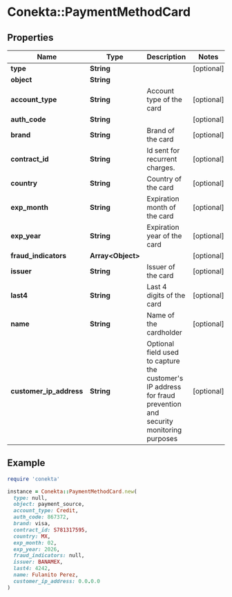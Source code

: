 # Conekta::PaymentMethodCard

## Properties

| Name | Type | Description | Notes |
| ---- | ---- | ----------- | ----- |
| **type** | **String** |  | [optional] |
| **object** | **String** |  |  |
| **account_type** | **String** | Account type of the card | [optional] |
| **auth_code** | **String** |  | [optional] |
| **brand** | **String** | Brand of the card | [optional] |
| **contract_id** | **String** | Id sent for recurrent charges. | [optional] |
| **country** | **String** | Country of the card | [optional] |
| **exp_month** | **String** | Expiration month of the card | [optional] |
| **exp_year** | **String** | Expiration year of the card | [optional] |
| **fraud_indicators** | **Array&lt;Object&gt;** |  | [optional] |
| **issuer** | **String** | Issuer of the card | [optional] |
| **last4** | **String** | Last 4 digits of the card | [optional] |
| **name** | **String** | Name of the cardholder | [optional] |
| **customer_ip_address** | **String** | Optional field used to capture the customer&#39;s IP address for fraud prevention and security monitoring purposes | [optional] |

## Example

```ruby
require 'conekta'

instance = Conekta::PaymentMethodCard.new(
  type: null,
  object: payment_source,
  account_type: Credit,
  auth_code: 867372,
  brand: visa,
  contract_id: S781317595,
  country: MX,
  exp_month: 02,
  exp_year: 2026,
  fraud_indicators: null,
  issuer: BANAMEX,
  last4: 4242,
  name: Fulanito Perez,
  customer_ip_address: 0.0.0.0
)
```

